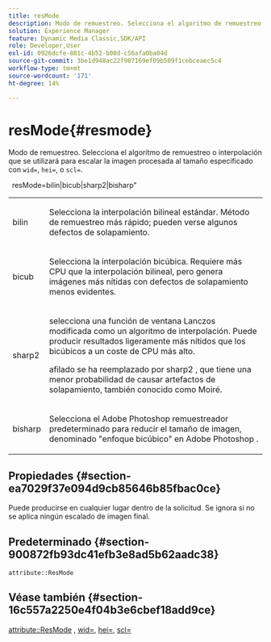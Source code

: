 ```yaml
---
title: resMode
description: Modo de remuestreo. Selecciona el algoritmo de remuestreo o interpolación que se utilizará para escalar la imagen procesada al tamaño especificado con wid=, hei= o scl=.
solution: Experience Manager
feature: Dynamic Media Classic,SDK/API
role: Developer,User
exl-id: 0926dcfe-881c-4b52-b08d-c56afa0ba04d
source-git-commit: 3be1d948ac22f907169ef09b509f1cebceaec5c4
workflow-type: tm+mt
source-wordcount: '171'
ht-degree: 14%

---
```


# resMode{#resmode}

Modo de remuestreo. Selecciona el algoritmo de remuestreo o interpolación que se utilizará para escalar la imagen procesada al tamaño especificado con `wid=`, `hei=`, o `scl=`.

` `resMode=bilin|bicub|sharp2|bisharp&quot;

<table id="table_AF954C101B30473FAFE9930C7B694305"> 
 <tbody> 
  <tr> 
   <td colname="col1"> <p> <span class="+ topic/ph pr-d/codeph codeph"> bilin </span> </p> </td> 
   <td colname="col2"> <p>Selecciona la interpolación bilineal estándar. Método de remuestreo más rápido; pueden verse algunos defectos de solapamiento. </p> </td> 
  </tr> 
  <tr> 
   <td colname="col1"> <p> <span class="+ topic/ph pr-d/codeph codeph"> bicub </span> </p> </td> 
   <td colname="col2"> <p>Selecciona la interpolación bicúbica. Requiere más CPU que la interpolación bilineal, pero genera imágenes más nítidas con defectos de solapamiento menos evidentes. </p> </td> 
  </tr> 
  <tr> 
   <td colname="col1"> <p> <span class="+ topic/ph pr-d/codeph codeph"> sharp2 </span> </p> </td> 
   <td colname="col2"> <p>selecciona una función de ventana Lanczos modificada como un algoritmo de interpolación. Puede producir resultados ligeramente más nítidos que los bicúbicos a un coste de CPU más alto. </p> <p> <span class="codeph"> afilado </span> se ha reemplazado por <span class="codeph"> sharp2 </span>, que tiene una menor probabilidad de causar artefactos de solapamiento, también conocido como Moiré. </p> </td> 
  </tr> 
  <tr> 
   <td colname="col1"> <p> <span class="codeph"> bisharp </span> </p> </td> 
   <td colname="col2"> <p>Selecciona el <span class="keyword"> Adobe Photoshop </span> remuestreador predeterminado para reducir el tamaño de imagen, denominado "enfoque bicúbico" en <span class="keyword"> Adobe Photoshop </span>. </p> </td> 
  </tr> 
 </tbody> 
</table>

## Propiedades {#section-ea7029f37e094d9cb85646b85fbac0ce}

Puede producirse en cualquier lugar dentro de la solicitud. Se ignora si no se aplica ningún escalado de imagen final.

## Predeterminado {#section-900872fb93dc41efb3e8ad5b62aadc38}

`attribute::ResMode`

## Véase también {#section-16c557a2250e4f04b3e6cbef18add9ce}

[attribute::ResMode](../../../../../ir-api/material-cat/image-rendering-api-ref/c-ir-material-catalog/c-ir-attributes-reference/r-ir-cat-resmode.md#reference-fdca7eb6d5104fdeae9d6ac42251db82) , [wid=](../../../../../ir-api/http-protocol/image-rendering-api-ref/c-ir-http-protocol-ref/c-ir-http-protocol-command-reference/r-ir-wid.md#reference-b7e691b0624941168c94b2749ae233ec), [hei=](../../../../../ir-api/http-protocol/image-rendering-api-ref/c-ir-http-protocol-ref/c-ir-http-protocol-command-reference/r-ir-hei.md#reference-1c08f60365a94417a39867c09cac5478), [scl=](../../../../../ir-api/http-protocol/image-rendering-api-ref/c-ir-http-protocol-ref/c-ir-http-protocol-command-reference/r-ir-scl.md#reference-b14b51a6cbe34f0bba42880540592f29)
